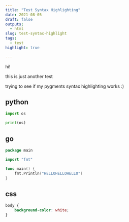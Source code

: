 ```yaml
---
title: "Test Syntax Highlighting"
date: 2021-08-05
draft: false
outputs:
  - html
slug: test-syntax-highlight
tags:
  - test
highlight: true

---
```


hi!

this is just another test

trying to see if my pygments syntax highlighting works :)

## python

```python
import os

print(os)
```

## go

```go
package main

import "fmt"

func main() {
	fmt.Println("HELLOHELLOHELLO")
}
```

## css

```css
body {
	background-color: white;
}
```
